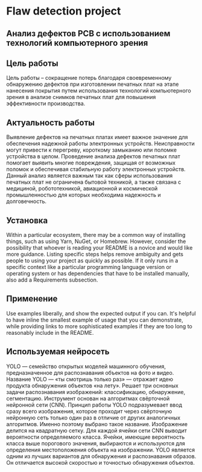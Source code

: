 # Flaw detection project

## Анализ дефектов РСВ с использованием технологий компьютерного зрения


## Цель работы
Цель работы – сокращение потерь благодаря своевременному обнаружению дефектов при изготовлении печатных плат на этапе нанесения покрытия путем использования технологий компьютерного зрения в анализе снимков печатных плат для повышения эффективности производства.

## Актуальность работы
Выявление дефектов на печатных платах имеет важное значение для обеспечения надежной работы электронных устройств. Неисправности могут привести к перегреву, короткому замыканию или поломке устройства в целом. Проведение анализа дефектов печатных плат помогает выявить многие повреждения, защищая от возможных поломок и обеспечивая стабильную работу электронных устройств. Данный анализ является важным так как сферы использования печатных плат не ограничена бытовой техникой, а также связана с медициной, робототехникой, авиационной и космической промышленностью для которых необходима надежность и долговечность. 

## Установка
Within a particular ecosystem, there may be a common way of installing things, such as using Yarn, NuGet, or Homebrew. However, consider the possibility that whoever is reading your README is a novice and would like more guidance. Listing specific steps helps remove ambiguity and gets people to using your project as quickly as possible. If it only runs in a specific context like a particular programming language version or operating system or has dependencies that have to be installed manually, also add a Requirements subsection.

## Применение
Use examples liberally, and show the expected output if you can. It's helpful to have inline the smallest example of usage that you can demonstrate, while providing links to more sophisticated examples if they are too long to reasonably include in the README.

## Используемая нейросеть
YOLO — семейство открытых моделей машинного обучения, предназначенное для распознавания объектов на фото и видео. Название YOLO — «ты смотришь только раз» — отражает идею продукта обнаружения объектов «на лету». Решает три основных задачи распознавания изображений: классификацию, обнаружение, сегментацию.
Инструмент основан на алгоритмах свёрточной нейронной сети (CNN). Принцип работы YOLO подразумевает ввод сразу всего изображения, которое проходит через свёрточную нейронную сеть только один раз в отличие от других аналогичных алгоритмов. Именно поэтому выбрано такое название.
Изображение делится на квадратную сетку. Для каждой ячейки сети CNN выводит вероятности определяемого класса. Ячейки, имеющие вероятность класса выше порогового значения, выбираются и используются для определения местоположения объекта на изображении.
YOLO является одним из лучших вариантов для обнаружения и распознавания образов. Он отличается высокой скоростью и точностью обнаружения объектов.






